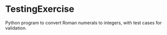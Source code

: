 # TestingExercise
Python program to convert Roman numerals to integers, with test cases for validation.
